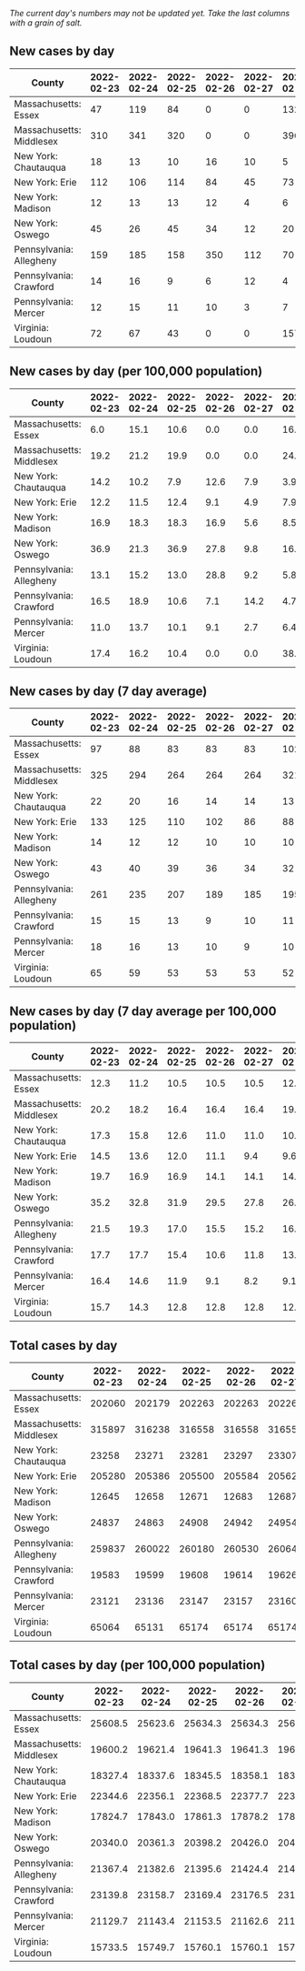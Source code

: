 _The current day's numbers may not be updated yet. Take the last columns with a grain of salt._
## New cases by day

| County | 2022-02-23 | 2022-02-24 | 2022-02-25 | 2022-02-26 | 2022-02-27 | 2022-02-28 | 2022-03-01 |
| --- | --- | --- | --- | --- | --- | --- | --- |
| Massachusetts: Essex | 47 | 119 | 84 | 0 | 0 | 132 |  |
| Massachusetts: Middlesex | 310 | 341 | 320 | 0 | 0 | 396 |  |
| New York: Chautauqua | 18 | 13 | 10 | 16 | 10 | 5 |  |
| New York: Erie | 112 | 106 | 114 | 84 | 45 | 73 |  |
| New York: Madison | 12 | 13 | 13 | 12 | 4 | 6 |  |
| New York: Oswego | 45 | 26 | 45 | 34 | 12 | 20 |  |
| Pennsylvania: Allegheny | 159 | 185 | 158 | 350 | 112 | 70 | 156 |
| Pennsylvania: Crawford | 14 | 16 | 9 | 6 | 12 | 4 | 11 |
| Pennsylvania: Mercer | 12 | 15 | 11 | 10 | 3 | 7 | 5 |
| Virginia: Loudoun | 72 | 67 | 43 | 0 | 0 | 157 | 103 |

## New cases by day (per 100,000 population)

| County | 2022-02-23 | 2022-02-24 | 2022-02-25 | 2022-02-26 | 2022-02-27 | 2022-02-28 | 2022-03-01 |
| --- | --- | --- | --- | --- | --- | --- | --- |
| Massachusetts: Essex | 6.0 | 15.1 | 10.6 | 0.0 | 0.0 | 16.7 |  |
| Massachusetts: Middlesex | 19.2 | 21.2 | 19.9 | 0.0 | 0.0 | 24.6 |  |
| New York: Chautauqua | 14.2 | 10.2 | 7.9 | 12.6 | 7.9 | 3.9 |  |
| New York: Erie | 12.2 | 11.5 | 12.4 | 9.1 | 4.9 | 7.9 |  |
| New York: Madison | 16.9 | 18.3 | 18.3 | 16.9 | 5.6 | 8.5 |  |
| New York: Oswego | 36.9 | 21.3 | 36.9 | 27.8 | 9.8 | 16.4 |  |
| Pennsylvania: Allegheny | 13.1 | 15.2 | 13.0 | 28.8 | 9.2 | 5.8 | 12.8 |
| Pennsylvania: Crawford | 16.5 | 18.9 | 10.6 | 7.1 | 14.2 | 4.7 | 13.0 |
| Pennsylvania: Mercer | 11.0 | 13.7 | 10.1 | 9.1 | 2.7 | 6.4 | 4.6 |
| Virginia: Loudoun | 17.4 | 16.2 | 10.4 | 0.0 | 0.0 | 38.0 | 24.9 |

## New cases by day (7 day average)

| County | 2022-02-23 | 2022-02-24 | 2022-02-25 | 2022-02-26 | 2022-02-27 | 2022-02-28 | 2022-03-01 |
| --- | --- | --- | --- | --- | --- | --- | --- |
| Massachusetts: Essex | 97 | 88 | 83 | 83 | 83 | 102 |  |
| Massachusetts: Middlesex | 325 | 294 | 264 | 264 | 264 | 321 |  |
| New York: Chautauqua | 22 | 20 | 16 | 14 | 14 | 13 |  |
| New York: Erie | 133 | 125 | 110 | 102 | 86 | 88 |  |
| New York: Madison | 14 | 12 | 12 | 10 | 10 | 10 |  |
| New York: Oswego | 43 | 40 | 39 | 36 | 34 | 32 |  |
| Pennsylvania: Allegheny | 261 | 235 | 207 | 189 | 185 | 195 | 170 |
| Pennsylvania: Crawford | 15 | 15 | 13 | 9 | 10 | 11 | 10 |
| Pennsylvania: Mercer | 18 | 16 | 13 | 10 | 9 | 10 | 9 |
| Virginia: Loudoun | 65 | 59 | 53 | 53 | 53 | 52 | 63 |

## New cases by day (7 day average per 100,000 population)

| County | 2022-02-23 | 2022-02-24 | 2022-02-25 | 2022-02-26 | 2022-02-27 | 2022-02-28 | 2022-03-01 |
| --- | --- | --- | --- | --- | --- | --- | --- |
| Massachusetts: Essex | 12.3 | 11.2 | 10.5 | 10.5 | 10.5 | 12.9 |  |
| Massachusetts: Middlesex | 20.2 | 18.2 | 16.4 | 16.4 | 16.4 | 19.9 |  |
| New York: Chautauqua | 17.3 | 15.8 | 12.6 | 11.0 | 11.0 | 10.2 |  |
| New York: Erie | 14.5 | 13.6 | 12.0 | 11.1 | 9.4 | 9.6 |  |
| New York: Madison | 19.7 | 16.9 | 16.9 | 14.1 | 14.1 | 14.1 |  |
| New York: Oswego | 35.2 | 32.8 | 31.9 | 29.5 | 27.8 | 26.2 |  |
| Pennsylvania: Allegheny | 21.5 | 19.3 | 17.0 | 15.5 | 15.2 | 16.0 | 14.0 |
| Pennsylvania: Crawford | 17.7 | 17.7 | 15.4 | 10.6 | 11.8 | 13.0 | 11.8 |
| Pennsylvania: Mercer | 16.4 | 14.6 | 11.9 | 9.1 | 8.2 | 9.1 | 8.2 |
| Virginia: Loudoun | 15.7 | 14.3 | 12.8 | 12.8 | 12.8 | 12.6 | 15.2 |

## Total cases by day

| County | 2022-02-23 | 2022-02-24 | 2022-02-25 | 2022-02-26 | 2022-02-27 | 2022-02-28 | 2022-03-01 |
| --- | --- | --- | --- | --- | --- | --- | --- |
| Massachusetts: Essex | 202060 | 202179 | 202263 | 202263 | 202263 | 202395 |  |
| Massachusetts: Middlesex | 315897 | 316238 | 316558 | 316558 | 316558 | 316954 |  |
| New York: Chautauqua | 23258 | 23271 | 23281 | 23297 | 23307 | 23312 |  |
| New York: Erie | 205280 | 205386 | 205500 | 205584 | 205629 | 205702 |  |
| New York: Madison | 12645 | 12658 | 12671 | 12683 | 12687 | 12693 |  |
| New York: Oswego | 24837 | 24863 | 24908 | 24942 | 24954 | 24974 |  |
| Pennsylvania: Allegheny | 259837 | 260022 | 260180 | 260530 | 260642 | 260712 | 260868 |
| Pennsylvania: Crawford | 19583 | 19599 | 19608 | 19614 | 19626 | 19630 | 19641 |
| Pennsylvania: Mercer | 23121 | 23136 | 23147 | 23157 | 23160 | 23167 | 23172 |
| Virginia: Loudoun | 65064 | 65131 | 65174 | 65174 | 65174 | 65331 | 65434 |

## Total cases by day (per 100,000 population)

| County | 2022-02-23 | 2022-02-24 | 2022-02-25 | 2022-02-26 | 2022-02-27 | 2022-02-28 | 2022-03-01 |
| --- | --- | --- | --- | --- | --- | --- | --- |
| Massachusetts: Essex | 25608.5 | 25623.6 | 25634.3 | 25634.3 | 25634.3 | 25651.0 |  |
| Massachusetts: Middlesex | 19600.2 | 19621.4 | 19641.3 | 19641.3 | 19641.3 | 19665.8 |  |
| New York: Chautauqua | 18327.4 | 18337.6 | 18345.5 | 18358.1 | 18366.0 | 18369.9 |  |
| New York: Erie | 22344.6 | 22356.1 | 22368.5 | 22377.7 | 22382.6 | 22390.5 |  |
| New York: Madison | 17824.7 | 17843.0 | 17861.3 | 17878.2 | 17883.9 | 17892.3 |  |
| New York: Oswego | 20340.0 | 20361.3 | 20398.2 | 20426.0 | 20435.8 | 20452.2 |  |
| Pennsylvania: Allegheny | 21367.4 | 21382.6 | 21395.6 | 21424.4 | 21433.6 | 21439.3 | 21452.2 |
| Pennsylvania: Crawford | 23139.8 | 23158.7 | 23169.4 | 23176.5 | 23190.6 | 23195.4 | 23208.4 |
| Pennsylvania: Mercer | 21129.7 | 21143.4 | 21153.5 | 21162.6 | 21165.4 | 21171.8 | 21176.3 |
| Virginia: Loudoun | 15733.5 | 15749.7 | 15760.1 | 15760.1 | 15760.1 | 15798.0 | 15822.9 |
